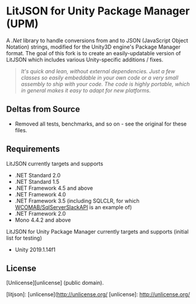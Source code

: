 LitJSON for Unity Package Manager (UPM)
=======================================

A *.Net* library to handle conversions from and to JSON (JavaScript Object Notation) strings, modified for the Unity3D engine's Package Manager format. The goal of this fork is to create an easily-updatable version of LitJSON which includes various Unity-specific additions / fixes.

> _It's quick and lean, without external dependencies.
> Just a few classes so easily embeddable in your own code or a very small assembly to ship with your code.
> The code is highly portable, which in general makes it easy to adapt for new platforms._

## Deltas from Source
* Removed all tests, benchmarks, and so on - see the original for these files.

## Requirements

LitJSON currently targets and supports
* .NET Standard 2.0
* .NET Standard 1.5
* .NET Framework 4.5 and above
* .NET Framework 4.0
* .NET Framework 3.5 (including SQLCLR, for which [WCOMAB/SqlServerSlackAPI](https://github.com/WCOMAB/SqlServerSlackAPI) is an example of)
* .NET Framework 2.0
* Mono 4.4.2 and above

LitJSON for Unity Package Manager currently targets and supports (initial list for testing)
* Unity 2019.1.14f1

## License

[Unlicense][unlicense] (public domain).

[litjson]: [unlicense](http://unlicense.org/
[unlicense]: http://unlicense.org/
